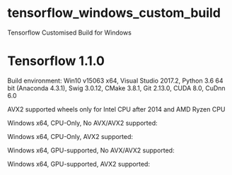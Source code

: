 # tensorflow_windows_custom_build
Tensorflow Customised Build for Windows

# Tensorflow 1.1.0
Build environment: Win10 v15063 x64, Visual Studio 2017.2, Python 3.6 64 bit (Anaconda 4.3.1), Swig 3.0.12, CMake 3.8.1, Git 2.13.0, CUDA 8.0, CuDnn 6.0

AVX2 supported wheels only for Intel CPU after 2014 and AMD Ryzen CPU

Windows x64, CPU-Only, No AVX/AVX2 supported:

Windows x64, CPU-Only, AVX2 supported:

Windows x64, GPU-supported, No AVX/AVX2 supported:

Windows x64, GPU-supported, AVX2 supported:
